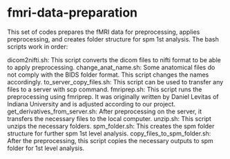 # fmri-data-preparation
This set of codes prepares the fMRI data for preprocessing, applies preprocessing, and creates folder structure for spm 1st analysis.
The bash scripts work in order:

dicom2nifti.sh: This script converts the dicom files to nifti format to be able to apply preprocessing.
change_anat_name.sh: Some anatomical files do not comply with the BIDS folder format. This script changes the names accordingly.
to_server_copy_files.sh: This script can be used to transfer any files to a server with scp command.
fmriprep.sh: This script runs the preprocessing using fmriprep. It was originally written by Daniel Levitas of Indiana University and is adjusted according to our project.
get_derivatives_from_server.sh: After preprocessing on the server, it transfers the necessary files to the local computer.
unzip.sh: This script unzips the necessary folders.
spm_folder.sh: This creates the spm folder structure for further spm 1st level analysis.
copy_files_to_spm_folder.sh: After the preprocessing, this script copies the necessary outputs to spm folder for 1st level analysis.
